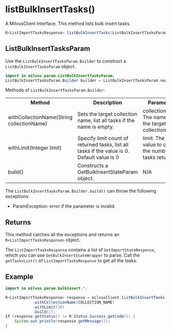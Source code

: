 # listBulkInsertTasks()

A MilvusClient interface. This method lists bulk insert tasks.

```java
R<ListImportTasksResponse> listBulkInsertTasks(ListBulkInsertTasksParam requestParam);
```

## ListBulkInsertTasksParam

Use the `ListBulkInsertTasksParam.Builder` to construct a `ListBulkInsertTasksParam` object.

```java
import io.milvus.param.ListBulkInsertTasksParam;
ListBulkInsertTasksParam.Builder builder = ListBulkInsertTasksParam.newBuilder();
```

Methods of `ListBulkInsertTasksParam.Builder`:

<table>
    <tr>
        <th>Method</th>
        <th>Description</th>
        <th>Parameters</th>
    </tr>
    <tr>
        <td>withCollectionName(String collectionName)</td>
        <td>Sets the target collection name, list all tasks if the name is empty.</td>
        <td>collectionName: The name of the target collection.</td>
    </tr>
    <tr>
        <td>withLimit(Integer limit)</td>
        <td>Specify limit count of returned tasks, list all tasks if the value is 0.<br/>Default value is 0</td>
        <td>limit: The limit value to control the numbe of tasks returned.</td>
    </tr>
    <tr>
        <td>build()</td>
        <td>Constructs a GetBulkInsertStateParam object.</td>
        <td>N/A</td>
    </tr>
</table>

The `ListBulkInsertTasksParam.Builder.build()` can throw the following exceptions:

- ParamException: error if the parameter is invalid.

## Returns

This method catches all the exceptions and returns an `R<ListImportTasksResponse>` object.

The `ListImportTasksResponse` contains a list of `GetImportStateResponse`, which you can use `GetBulkInsertStateWrapper` to parse. Call the `getTasksList()` of `ListImportTasksResponse` to get all the tasks.

## Example

```java
import io.milvus.param.bulkinsert.*;

R<ListImportTasksResponse> response = milvusClient.listBulkInsertTasks(ListBulkInsertTasksParam.newBuilder()
            .withCollectionName(COLLECTION_NAME)
            .withLimit(10)
            .build());
if (response.getStatus() != R.Status.Success.getCode()) {
    System.out.println(response.getMessage());
}
```
